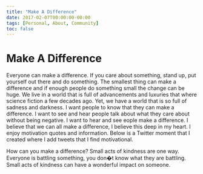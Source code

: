 ```yaml
---
title: "Make A Difference"
date: 2017-02-07T00:00:00-00:00
tags: [Personal, About, Community]
toc: false
---
```

# Make A Difference

Everyone can make a difference. If you care about something, stand up, put yourself out there and do something.
The smallest thing can make a difference and if enough people do something small the change can be huge. We live in a
world that is full of advancements and luxuries that where science fiction a few decades ago. Yet, we have a
world that is so full of sadness and darkness. I want people to know that they can make a difference.
I want to see and hear people talk about what they care about without being negative. I want to hear and see
eople make a difference. I believe that we can all make a difference, I believe this deep in my heart.
I enjoy motivation quotes and information. Below is a Twitter moment that I created where I add tweets
that I find motivational.

How can you make a difference? Small acts of kindness are one way. Everyone is battling something,
you don�t know what they are battling. Small acts of kindness can have a wonderful impact on someone.

